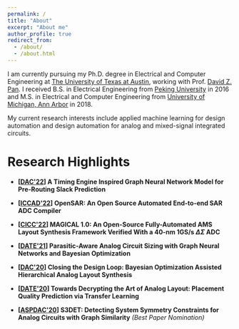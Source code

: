```yaml
---
permalink: /
title: "About"
excerpt: "About me"
author_profile: true
redirect_from: 
  - /about/
  - /about.html
---
```




I am currently pursuing my Ph.D. degree in Electrical and Computer Engineering at [The University of Texas at Austin](https://www.utexas.edu/), working with Prof. [David Z. Pan](http://www.ece.utexas.edu/~dpan/). I received B.S. in Electrical Engineering from
[Peking University](https://www.pku.edu.cn/) in 2016 and M.S. in Electrical and Computer Engineering from [University of Michigan, Ann Arbor](https://umich.edu/) in 2018.

My current research interests include applied machine learning for design automation and design automation for analog and mixed-signal integrated circuits.

Research Highlights
======
* **\[[DAC'22](https://jayl940712.github.io/publications/)\] A Timing Engine Inspired Graph Neural Network Model for Pre-Routing Slack Prediction**

* **\[[ICCAD'22](https://ieeexplore.ieee.org/document/9643494)\] OpenSAR: An Open Source Automated End-to-end SAR ADC Compiler**

* **\[[CICC'22](https://ieeexplore.ieee.org/document/9431521)\] MAGICAL 1.0: An Open-Source Fully-Automated AMS Layout Synthesis Framework Verified With a 40-nm 1GS/s $\Delta\Sigma$ ADC**

*  **\[[DATE'21](https://ieeexplore.ieee.org/document/9474253)\] Parasitic-Aware Analog Circuit Sizing with Graph Neural Networks and Bayesian Optimization**

*  **\[[DAC'20](https://ieeexplore.ieee.org/document/9218621)\] Closing the Design Loop: Bayesian Optimization Assisted Hierarchical Analog Layout Synthesis**

*  **\[[DATE'20](https://ieeexplore.ieee.org/document/9116330)\] Towards Decrypting the Art of Analog Layout: Placement Quality Prediction via Transfer Learning**

*  **\[[ASPDAC'20](https://ieeexplore.ieee.org/document/9045109)\] S3DET: Detecting System Symmetry Constraints for Analog Circuits with Graph Similarity** *(Best Paper Nomination)*
